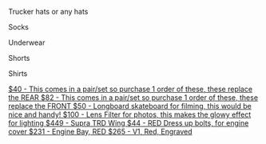 <!--- https://akirameru.github.io/list/ -->

Trucker hats or any hats   

Socks   

Underwear   

Shorts   

Shirts   

<a href="https://www.bestbuy.com/site/kicker-cs-series-6-1-2-2-way-car-speakers-with-polypropylene-cones-pair-yellow-black/6333353.p?skuId=6333353">  
$40 - This comes in a pair/set so purchase 1 order of these, these replace the REAR

<a href="https://www.bestbuy.com/site/kicker-ps-4-coaxial-speakers-pair-black-silver/4222515.p?skuId=4222515">  
$82 - This comes in a pair/set so purchase 1 order of these, these replace the FRONT

<a href="https://www.amazon.com/DEBROO-Kicktail-Longboard-Skateboard-Complete/dp/B09FJPH2BW?ref_=ast_sto_dp&th=1&psc=1">  
$50 - Longboard skateboard for filming, this would be nice and handy!
  
<a href="https://www.amazon.com/Freewell-Magnetic-System-Camera-Filter/dp/B08MTNQ51J?ref_=ast_sto_dp&th=1">  
$100 - Lens Filter for photos, this makes the glowy effect for lighting

<a href="https://www.epr-int.com/93-98-supra-mk4-jza80-tr-style-rear-spoiler-portion-carbon-usa-warehouse">  
$449 - Supra TRD Wing

<a href="https://dressupbolts.com/collections/hardware-kits/products/2jz-gte-titanium-dress-up-bolt-coil-pack-cover-kit?variant=30691430793278">  
$44 - RED Dress up bolts, for engine cover

<a href="https://dressupbolts.com/collections/hardware-kits/products/toyota-supra-1993-2002-mkiv-jza80-2jz-gte-titanium-bolt-kit?variant=980440664">  
$231 - Engine Bay, RED

<a href="https://www.titanium-works.com/products/titanium-works-mkiv-supra-cover-oil-cap?variant=42488107106479">  
$265 - V1, Red, Engraved
